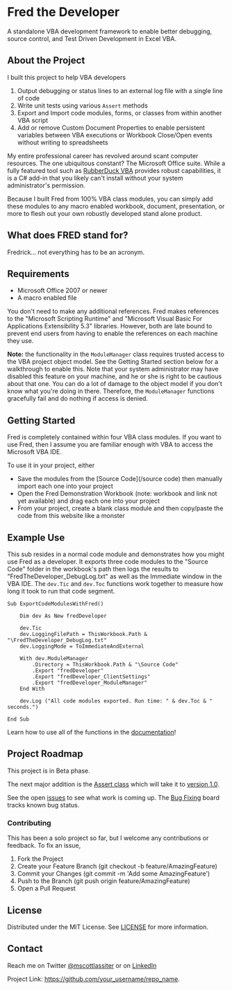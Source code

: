 # Fred the Developer
A standalone VBA development framework to enable better debugging, source control, and Test Driven Development in Excel VBA.

## About the Project

I built this project to help VBA developers

1) Output debugging or status lines to an external log file with a single line of code
2) Write unit tests using various `Assert` methods
3) Export and Import code modules, forms, or classes from within another VBA script
4) Add or remove Custom Document Properties to enable persistent variables between VBA executions or Workbook Close/Open events without writing to spreadsheets

My entire professional career has revolved around scant computer resources. The one ubiquitous constant? The Microsoft Office suite. While a fully featured tool such as [RubberDuck VBA](https://rubberduckvba.com/) provides robust capabilities, it is a C# add-in that you likely can't install without your system administrator's permission. 

Because I built Fred from 100% VBA class modules, you can simply add these modules to any macro enabled workbook, document, presentation, or more to flesh out your own robustly developed stand alone product.


## What does FRED stand for?
Fredrick... not everything has to be an acronym.


## Requirements

- Microsoft Office 2007 or newer
- A macro enabled file

You don't need to make any additional references. Fred makes references to the "Microsoft Scripting Runtime" and "Microsoft Visual Basic For Applications Extensibility 5.3" libraries. However, both are late bound to prevent end users from having to enable the references on each machine they use.

**Note:** the functionality in the `ModuleManager` class requires trusted access to the VBA project object model. See the Getting Started section below for a walkthrough to enable this. Note that your system administrator may have disabled this feature on your machine, and he or she is right to be cautious about that one. You can do a lot of damage to the object model if you don't know what you're doing in there. Therefore, the `ModuleManager` functions gracefully fail and do nothing if access is denied.


## Getting Started

Fred is completely contained within four VBA class modules. If you want to use Fred, then I assume you are familiar enough with VBA to access the Microsoft VBA IDE.

To use it in your project, either

- Save the modules from the [Source Code](/source code) then manually import each one into your project
- Open the Fred Demonstration Workbook (note: workbook and link not yet available) and drag each one into your project
- From your project, create a blank class module and then copy/paste the code from this website like a monster


## Example Use

This sub resides in a normal code module and demonstrates how you might use Fred as a developer. It exports three code modules to the "Source Code" folder in the workbook's path then logs the results to "FredTheDeveloper_DebugLog.txt" as well as the Immediate window in the VBA IDE. The `dev.Tic` and `dev.Toc` functions work together to measure how long it took to run that code segment.

```VBA
Sub ExportCodeModulesWithFred()

    Dim dev As New fredDeveloper
    
    dev.Tic
    dev.LoggingFilePath = ThisWorkbook.Path & "\FredTheDeveloper_DebugLog.txt"
    dev.LoggingMode = ToImmediateAndExternal
    
    With dev.ModuleManager
        .Directory = ThisWorkbook.Path & "\Source Code"
        .Export "fredDeveloper"
        .Export "fredDeveloper_ClientSettings"
        .Export "fredDeveloper_ModuleManager"
    End With
    
    dev.Log ("All code modules exported. Run time: " & dev.Toc & " seconds.")
    
End Sub
```

Learn how to use all of the functions in the [documentation](/Documentation/ReferenceGuide.md)!


## Project Roadmap

This project is in Beta phase. 

The next major addition is the [Assert class](/projects/1) which will take it to [version 1.0](/milestone/1).

See the open [issues](/issues) to see what work is coming up. The [Bug Fixing](/projects/2) board tracks known bug status.


### Contributing

This has been a solo project so far, but I welcome any contributions or feedback. To fix an issue,

1. Fork the Project
2. Create your Feature Branch (git checkout -b feature/AmazingFeature)
3. Commit your Changes (git commit -m 'Add some AmazingFeature')
4. Push to the Branch (git push origin feature/AmazingFeature)
5. Open a Pull Request


## License

Distributed under the MIT License. See [LICENSE](/blob/main/LICENSE) for more information.


## Contact

Reach me on Twitter [@mscottlassiter](https://twitter.com/MScottLassiter) or on [LinkedIn](https://www.linkedin.com/in/mscottlassiter/)

Project Link: https://github.com/your_username/repo_name.
